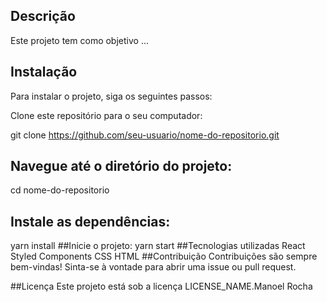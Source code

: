 ## Descrição
Este projeto tem como objetivo ...

## Instalação
Para instalar o projeto, siga os seguintes passos:

Clone este repositório para o seu computador:

git clone https://github.com/seu-usuario/nome-do-repositorio.git
## Navegue até o diretório do projeto:
cd nome-do-repositorio
## Instale as dependências:
yarn install
##Inicie o projeto:
yarn start
##Tecnologias utilizadas
React
Styled Components
CSS
HTML
##Contribuição
Contribuições são sempre bem-vindas! Sinta-se à vontade para abrir uma issue ou pull request.

##Licença
Este projeto está sob a licença LICENSE_NAME.Manoel Rocha

